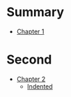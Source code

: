 # Summary

- [Chapter 1](./chapter_1.md)
# Second
- [Chapter 2](./chapter_2.md)
    - [Indented](./indented/indented.md)